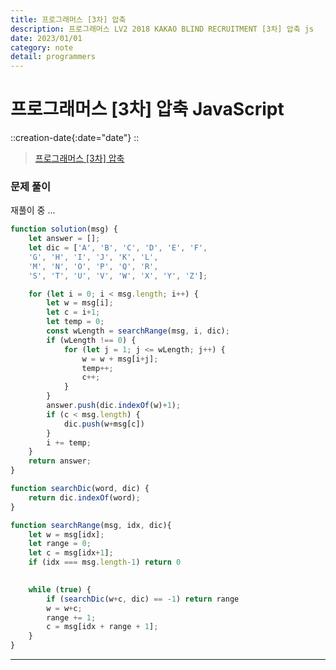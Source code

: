 ```yaml
---
title: 프로그래머스 [3차] 압축
description: 프로그래머스 LV2 2018 KAKAO BLIND RECRUITMENT [3차] 압축 js
date: 2023/01/01
category: note
detail: programmers
---
```


# 프로그래머스 \[3차] 압축 JavaScript
::creation-date{:date="date"}
::

> <a href="https://school.programmers.co.kr/learn/courses/30/lessons/17684" target="_blank" class="font-bold">프로그래머스 \[3차] 압축</a>

### 문제 풀이

재풀이 중 ...

``` js
function solution(msg) {
    let answer = [];
    let dic = ['A', 'B', 'C', 'D', 'E', 'F', 
    'G', 'H', 'I', 'J', 'K', 'L', 
    'M', 'N', 'O', 'P', 'Q', 'R', 
    'S', 'T', 'U', 'V', 'W', 'X', 'Y', 'Z'];

    for (let i = 0; i < msg.length; i++) {
        let w = msg[i];
        let c = i+1;
        let temp = 0;
        const wLength = searchRange(msg, i, dic);
        if (wLength !== 0) {
            for (let j = 1; j <= wLength; j++) {
                w = w + msg[i+j];
                temp++;
                c++;
            }
        }
        answer.push(dic.indexOf(w)+1);
        if (c < msg.length) {
            dic.push(w+msg[c])
        }
        i += temp;
    }
    return answer;
}

function searchDic(word, dic) {
    return dic.indexOf(word);
}

function searchRange(msg, idx, dic){
    let w = msg[idx];
    let range = 0;
    let c = msg[idx+1];
    if (idx === msg.length-1) return 0

   
    while (true) {
        if (searchDic(w+c, dic) == -1) return range
        w = w+c;
        range += 1;
        c = msg[idx + range + 1];
    }
}
```

---